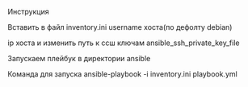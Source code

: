 Инструкция

Вставить в файл inventory.ini username хоста(по дефолту debian)

ip хоста и изменить путь к ссш ключам ansible_ssh_private_key_file

Запускаем плейбук в директории ansible

Команда для запуска ansible-playbook -i inventory.ini playbook.yml
